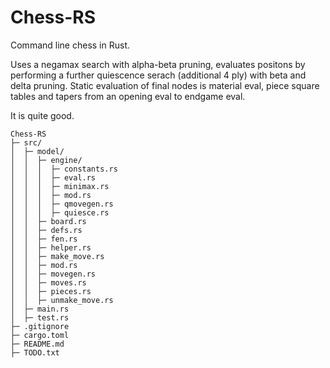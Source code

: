 # Chess-RS
Command line chess in Rust.

Uses a negamax search with alpha-beta pruning, evaluates positons by performing a further quiescence serach (additional 4 ply) with beta and delta pruning.
Static evaluation of final nodes is material eval, piece square tables and tapers from an opening eval to endgame eval. 

It is quite good.

```
Chess-RS
├─ src/
│  ├─ model/
│  │  ├─ engine/
│  │  │  ├─ constants.rs
│  │  │  ├─ eval.rs
│  │  │  ├─ minimax.rs
│  │  │  ├─ mod.rs
│  │  │  ├─ qmovegen.rs
│  │  │  ├─ quiesce.rs
│  │  ├─ board.rs
│  │  ├─ defs.rs
│  │  ├─ fen.rs
│  │  ├─ helper.rs
│  │  ├─ make_move.rs
│  │  ├─ mod.rs
│  │  ├─ movegen.rs
│  │  ├─ moves.rs
│  │  ├─ pieces.rs
│  │  ├─ unmake_move.rs
│  ├─ main.rs
│  ├─ test.rs
├─ .gitignore
├─ cargo.toml
├─ README.md
├─ TODO.txt
```
